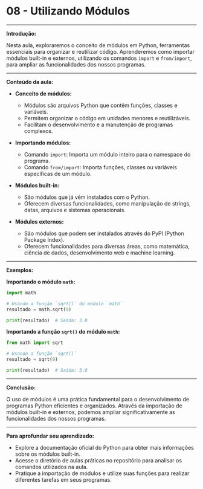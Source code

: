 # **08 - Utilizando Módulos**

---

**Introdução:**

Nesta aula, exploraremos o conceito de módulos em Python, ferramentas essenciais para organizar e reutilizar código. Aprenderemos como importar módulos built-in e externos, utilizando os comandos `import` e `from/import`, para ampliar as funcionalidades dos nossos programas.

---

**Conteúdo da aula:**

* **Conceito de módulos:**
    * Módulos são arquivos Python que contêm funções, classes e variáveis.
    * Permitem organizar o código em unidades menores e reutilizáveis.
    * Facilitam o desenvolvimento e a manutenção de programas complexos.

* **Importando módulos:**
    * Comando `import`: Importa um módulo inteiro para o namespace do programa.
    * Comando `from/import`: Importa funções, classes ou variáveis específicas de um módulo.

* **Módulos built-in:**
    * São módulos que já vêm instalados com o Python.
    * Oferecem diversas funcionalidades, como manipulação de strings, datas, arquivos e sistemas operacionais.

* **Módulos externos:**
    * São módulos que podem ser instalados através do PyPI (Python Package Index).
    * Oferecem funcionalidades para diversas áreas, como matemática, ciência de dados, desenvolvimento web e machine learning.

---

**Exemplos:**

**Importando o módulo `math`:**

```python
import math

# Usando a função `sqrt()` do módulo `math`
resultado = math.sqrt(9)

print(resultado)  # Saída: 3.0
```

**Importando a função `sqrt()` do módulo `math`:**

```python
from math import sqrt

# Usando a função `sqrt()`
resultado = sqrt(9)

print(resultado)  # Saída: 3.0
```

---

**Conclusão:**

O uso de módulos é uma prática fundamental para o desenvolvimento de programas Python eficientes e organizados. Através da importação de módulos built-in e externos, podemos ampliar significativamente as funcionalidades dos nossos programas.

---

**Para aprofundar seu aprendizado:**

* Explore a documentação oficial do Python para obter mais informações sobre os módulos built-in.
* Acesse o diretório de aulas práticas no repositório para analisar os comandos utilizados na aula.
* Pratique a importação de módulos e utilize suas funções para realizar diferentes tarefas em seus programas.
